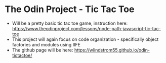 # The Odin Project - Tic Tac Toe
- Will be a pretty basic tic tac toe game, instruction here: <https://www.theodinproject.com/lessons/node-path-javascript-tic-tac-toe>
- This project will again focus on code organization - specifically object factories and modules using IIFE
- The github page will be here: https://wlindstrom55.github.io/odin-tictactoe/
